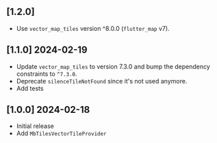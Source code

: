 ## [1.2.0]

- Use `vector_map_tiles` version ^8.0.0 (`flutter_map` v7).

## [1.1.0] 2024-02-19

- Update `vector_map_tiles` to version 7.3.0 and bump the dependency constraints
  to `^7.3.0`.
- Deprecate `silenceTileNotFound` since it's not used anymore.
- Add tests

## [1.0.0] 2024-02-18

- Initial release
- Add `MbTilesVectorTileProvider`